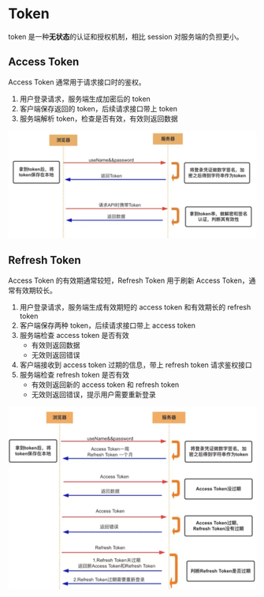 # Token

token 是一种**无状态**的认证和授权机制，相比 session 对服务端的负担更小。

## Access Token

Access Token 通常用于请求接口时的鉴权。

1. 用户登录请求，服务端生成加密后的 token
2. 客户端保存返回的 token，后续请求接口带上 token
3. 服务端解析 token，检查是否有效，有效则返回数据

![](assets/token.png)

## Refresh Token

Access Token 的有效期通常较短，Refresh Token 用于刷新 Access Token，通常有效期较长。

1. 用户登录请求，服务端生成有效期短的 access token 和有效期长的 refresh token
2. 客户端保存两种 token，后续请求接口带上 access token
3. 服务端检查 access token 是否有效
   - 有效则返回数据
   - 无效则返回错误
4. 客户端接收到 access token 过期的信息，带上 refresh token 请求鉴权接口
5. 服务端检查 refresh token 是否有效
   - 有效则返回新的 access token 和 refresh token
   - 无效则返回错误，提示用户需要重新登录

![](assets/refresh-token.png)
